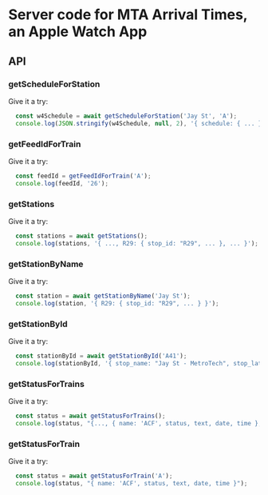 # Server code for MTA Arrival Times, an Apple Watch App

## API

### getScheduleForStation
Give it a try:
```js
  const w4Schedule = await getScheduleForStation('Jay St', 'A');
  console.log(JSON.stringify(w4Schedule, null, 2), '{ schedule: { ... } }');
```

### getFeedIdForTrain
Give it a try:
```js
  const feedId = getFeedIdForTrain('A');
  console.log(feedId, '26');
```

### getStations
Give it a try:
```js
  const stations = await getStations();
  console.log(stations, '{ ..., R29: { stop_id: "R29", ... }, ... }');
```

### getStationByName
Give it a try:
```js
  const station = await getStationByName('Jay St');
  console.log(station, '{ R29: { stop_id: "R29", ... } }');
```

### getStationById
Give it a try:
```js
  const stationById = await getStationById('A41');
  console.log(stationById, '{ stop_name: "Jay St - MetroTech", stop_lat: "40.692338", stop_lon: "-73.987342" }');
```

### getStatusForTrains
Give it a try:
```js
  const status = await getStatusForTrains();
  console.log(status, "{..., { name: 'ACF', status, text, date, time }, ...}");
```

### getStatusForTrain
Give it a try:
```js
  const status = await getStatusForTrain('A');
  console.log(status, "{ name: 'ACF', status, text, date, time }");
```
